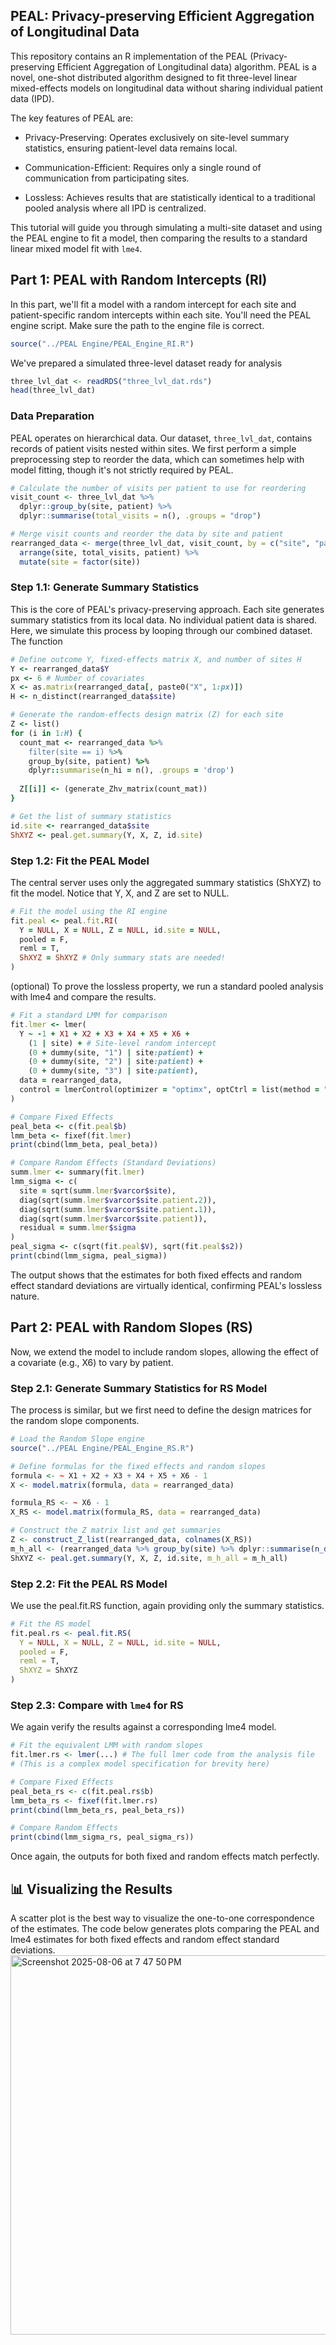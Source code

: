 ## PEAL: Privacy-preserving Efficient Aggregation of Longitudinal Data
This repository contains an R implementation of the PEAL (Privacy-preserving Efficient Aggregation of Longitudinal data) algorithm. PEAL is a novel, one-shot distributed algorithm designed to fit three-level linear mixed-effects models on longitudinal data without sharing individual patient data (IPD).

The key features of PEAL are:

* Privacy-Preserving: Operates exclusively on site-level summary statistics, ensuring patient-level data remains local. 

* Communication-Efficient: Requires only a single round of communication from participating sites. 

* Lossless: Achieves results that are statistically identical to a traditional pooled analysis where all IPD is centralized. 

This tutorial will guide you through simulating a multi-site dataset and using the PEAL engine to fit a model, then comparing the results to a standard linear mixed model fit with `lme4`.


## Part 1: PEAL with Random Intercepts (RI)
In this part, we'll fit a model with a random intercept for each site and patient-specific random intercepts within each site.
You'll need the PEAL engine script. Make sure the path to the engine file is correct.

```r
source("../PEAL Engine/PEAL_Engine_RI.R")
```

We've prepared a simulated three-level dataset ready for analysis
```r
three_lvl_dat <- readRDS("three_lvl_dat.rds")
head(three_lvl_dat)
```

### Data Preparation
PEAL operates on hierarchical data. Our dataset, `three_lvl_dat`, contains records of patient visits nested within sites. 
We first perform a simple preprocessing step to reorder the data, which can sometimes help with model fitting, though it's not strictly required by PEAL.

```r
# Calculate the number of visits per patient to use for reordering
visit_count <- three_lvl_dat %>%
  dplyr::group_by(site, patient) %>%
  dplyr::summarise(total_visits = n(), .groups = "drop")

# Merge visit counts and reorder the data by site and patient
rearranged_data <- merge(three_lvl_dat, visit_count, by = c("site", "patient")) %>%
  arrange(site, total_visits, patient) %>%
  mutate(site = factor(site))
```


### Step 1.1: Generate Summary Statistics
This is the core of PEAL's privacy-preserving approach. Each site generates summary statistics from its local data. No individual patient data is shared. Here, we simulate this process by looping through our combined dataset. The function 

```ruby
# Define outcome Y, fixed-effects matrix X, and number of sites H
Y <- rearranged_data$Y
px <- 6 # Number of covariates
X <- as.matrix(rearranged_data[, paste0("X", 1:px)])
H <- n_distinct(rearranged_data$site)

# Generate the random-effects design matrix (Z) for each site
Z <- list()
for (i in 1:H) {
  count_mat <- rearranged_data %>%
    filter(site == i) %>%
    group_by(site, patient) %>%
    dplyr::summarise(n_hi = n(), .groups = 'drop')
  
  Z[[i]] <- (generate_Zhv_matrix(count_mat))
}

# Get the list of summary statistics
id.site <- rearranged_data$site
ShXYZ <- peal.get.summary(Y, X, Z, id.site)
```

### Step 1.2: Fit the PEAL Model
The central server uses only the aggregated summary statistics (ShXYZ) to fit the model. Notice that Y, X, and Z are set to NULL.

```ruby
# Fit the model using the RI engine
fit.peal <- peal.fit.RI(
  Y = NULL, X = NULL, Z = NULL, id.site = NULL,
  pooled = F,
  reml = T,
  ShXYZ = ShXYZ # Only summary stats are needed!
)
```


(optional) To prove the lossless property, we run a standard pooled analysis with lme4 and compare the results.

```ruby
# Fit a standard LMM for comparison
fit.lmer <- lmer(
  Y ~ -1 + X1 + X2 + X3 + X4 + X5 + X6 +
    (1 | site) + # Site-level random intercept
    (0 + dummy(site, "1") | site:patient) +
    (0 + dummy(site, "2") | site:patient) +
    (0 + dummy(site, "3") | site:patient),
  data = rearranged_data,
  control = lmerControl(optimizer = "optimx", optCtrl = list(method = "L-BFGS-B"))
)

# Compare Fixed Effects
peal_beta <- c(fit.peal$b)
lmm_beta <- fixef(fit.lmer)
print(cbind(lmm_beta, peal_beta))

# Compare Random Effects (Standard Deviations)
summ.lmer <- summary(fit.lmer)
lmm_sigma <- c(
  site = sqrt(summ.lmer$varcor$site),
  diag(sqrt(summ.lmer$varcor$site.patient.2)),
  diag(sqrt(summ.lmer$varcor$site.patient.1)),
  diag(sqrt(summ.lmer$varcor$site.patient)),
  residual = summ.lmer$sigma
)
peal_sigma <- c(sqrt(fit.peal$V), sqrt(fit.peal$s2))
print(cbind(lmm_sigma, peal_sigma))
```

The output shows that the estimates for both fixed effects and random effect standard deviations are virtually identical, confirming PEAL's lossless nature.




## Part 2: PEAL with Random Slopes (RS)
Now, we extend the model to include random slopes, allowing the effect of a covariate (e.g., X6) to vary by patient.


### Step 2.1: Generate Summary Statistics for RS Model
The process is similar, but we first need to define the design matrices for the random slope components.
```r
# Load the Random Slope engine
source("../PEAL Engine/PEAL_Engine_RS.R")

# Define formulas for the fixed effects and random slopes
formula <- ~ X1 + X2 + X3 + X4 + X5 + X6 - 1
X <- model.matrix(formula, data = rearranged_data)

formula_RS <- ~ X6 - 1
X_RS <- model.matrix(formula_RS, data = rearranged_data)

# Construct the Z matrix list and get summaries
Z <- construct_Z_list(rearranged_data, colnames(X_RS))
m_h_all <- (rearranged_data %>% group_by(site) %>% dplyr::summarise(n_distinct(patient)))[, 2]
ShXYZ <- peal.get.summary(Y, X, Z, id.site, m_h_all = m_h_all)
```

### Step 2.2: Fit the PEAL RS Model
We use the peal.fit.RS function, again providing only the summary statistics.

```r
# Fit the RS model
fit.peal.rs <- peal.fit.RS(
  Y = NULL, X = NULL, Z = NULL, id.site = NULL,
  pooled = F,
  reml = T,
  ShXYZ = ShXYZ
)
```

### Step 2.3: Compare with `lme4` for RS
We again verify the results against a corresponding lme4 model.

```r
# Fit the equivalent LMM with random slopes
fit.lmer.rs <- lmer(...) # The full lmer code from the analysis file
# (This is a complex model specification for brevity here)

# Compare Fixed Effects
peal_beta_rs <- c(fit.peal.rs$b)
lmm_beta_rs <- fixef(fit.lmer.rs)
print(cbind(lmm_beta_rs, peal_beta_rs))

# Compare Random Effects
print(cbind(lmm_sigma_rs, peal_sigma_rs))
```

Once again, the outputs for both fixed and random effects match perfectly.



## 📊 Visualizing the Results
A scatter plot is the best way to visualize the one-to-one correspondence of the estimates. The code below generates plots comparing the PEAL and lme4 estimates for both fixed effects and random effect standard deviations.
<img width="924" height="607" alt="Screenshot 2025-08-06 at 7 47 50 PM" src="https://github.com/user-attachments/assets/f464f661-803d-47ab-bcb9-a4bc62abe623" />

